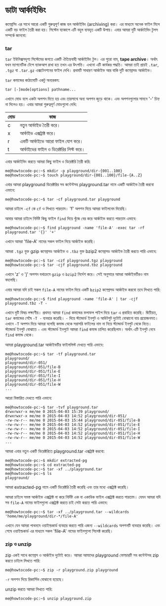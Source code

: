 # ডাটা আর্কাইভিং

কম্প্রেসিং এর সাথে আরো একটি গুরুত্বপূর্ণ কাজ হল আর্কাইভিং (archiving) করা। এর মাধ্যমে অনেক ফাইল মিলে একটি বড় ফাইল তৈরী করা হয়। সিস্টেম ব্যাকাপে এটি বহুল ব্যবহৃত একটি উপায়। এবার আমরা দুটি আর্কাইভিং টুলস সম্পর্কে জানবো:

### tar

`tar` ইউনিক্সসদৃশ্য সিস্টেমের জগতে একটি ঐতিহ্যবাহী আর্কাইভিং টুল। এর পুরো নাম, **tape archive**। অর্থাৎ যখন ম্যাগনেটিক টেপে ব্যাকআপ রাখা হত তখন এর উৎপত্তি। এখনো এটি কার্যকর পদ্ধতি। আমরা তাই প্রায়ই `.tar`, `.tgz` বা `.tar.gz` এক্সটেনশনের ফাইল দেখি। প্রথমটি সাধারণ আর্কাইভ আর বাকি দুটি কম্প্রেসড আর্কাইভ।

`tar` কমান্ডের কাঠামোটি একটু অন্যরকম:

```
tar [-]mode[options] pathname...
```

এখানে মোড বলে একটা অপশন দিতে হয় এবং তারসাথে অন্য অপশন জুড়ে থাকে। এবং অপশনগুলোর সামনে '-' চিহ্ন না দিলেও হয়। এবার আমরা গুরুত্বপূর্ণ মোডগুলো দেখি:

| মোড | কাজ |
| ----------- | ---------------------- |
| c | নতুন আর্কাইভ তৈরী করে। |
| x | আর্কাইভ এক্সট্রাক্ট করে। |
| r | একটি আর্কাইভে আরো ফাইল যোগ করে। |
| t | আর্কাইভের ফাইল ও ডিরেক্টরির লিস্ট করে। |

এবার আর্কাইভিং করতে আমরা কিছু ফাইল ও ডিরেক্টরি তৈরী করি:

```
me@howtocode-pc:~$ mkdir -p playground/dir-{001..100}
me@howtocode-pc:~$ touch playground/dir-{001..100}/file-{A..Z}
```
এবার আমরা playground ডিরেক্টরির সব কন্টেন্টসহ playground.tar নামে একটি আর্কাইভ তৈরী করবো এভাবে:

```
me@howtocode-pc:~$ tar -cf playground.tar playground
```
আমরা চাইলে `-cf` কে `cf` ও লিখতে পারতাম। 'f' অপশন দিয়ে আমরা ফাইলনেম দিয়েছি।

আবার আমরা চাইলে নির্দিষ্ট কিছু ফাইল `find` দিয়ে খুঁজে বের করে আর্কাইভ করতে পারতাম এভাবে:

```
me@howtocode-pc:~$ find playground -name 'file-A' -exec tar -rf playground.tar '{}' '+'
```

এখানে আমরা 'file-A' নামের সকল ফাইল নিয়ে আর্কাইভ করেছি।

আমরা `.tgz` যুক্ত gzip কম্প্রেসড আর্কাইভ ও `.tbz` যুক্ত bzip2 কম্প্রেসড আর্কাইভ তৈরী করতে পারি এভাবে:

```
me@howtocode-pc:~$ tar -czf playground.tgz playground
me@howtocode-pc:~$ tar -cjf playground.tbz playground
```

এখানে 'z' ও 'j' অপশন যথাক্রমে `gzip` ও `bzip2` নির্দেশ করে। সেই অনুসারে আমরা আর্কাইভটিরও নাম বদলেছি।

এবার আমরা যদি চাই সকল `file-A` নামের ফাইল দিয়ে একটি `bzip2` কম্প্রেসড আর্কাইভ করবো তবে লিখতে পারি:

```
me@howtocode-pc:~$ find playground -name 'file-A' | tar -cjf playground.tbz -T -
```

এখানে দুটি বিষয় লক্ষ্যণীয়। প্রথমত আমরা `find` কমান্ডের ফলাফল পাইপ দিয়ে `tar` এ প্রবাহিত করেছি। দ্বিতীয়ত, `tar` কমান্ডের শেষৈ `-T -` ব্যবহার করেছি। `-` দিয়ে স্ট্যান্ডার্ড ইনপুট ও আউটপুট দুটোই বোঝানো যায় প্রয়োজনমত। এখানে `-T` অপশন দিয়ে আমরা বলেছি কমান্ড থেকে সরাসরি ফাইলের নাম না নিয়ে স্ট্যান্ডার্ড ইনপুট থেকে নিতে। স্ট্যান্ডার্ড ইনপুট বোঝাতে `-` এবং স্ট্যান্ডার্ড ইনপুটে আমরা `find` কমান্ড চালিত করেছিলাম। অর্থাৎ এটি ইনপুট নেবে `find` কমান্ড থেকে।

আমরা playground.tar আর্কাইভটির ফাইললিস্ট দেখতে পারি এভাবে:

```
me@howtocode-pc:~$ tar -tf playground.tar
playground/
playground/dir-051/
playground/dir-051/file-B
playground/dir-051/file-E
playground/dir-051/file-I
playground/dir-051/file-H
playground/dir-051/file-W
...
```
আরো বিস্তারিত দেখতে পারি এভাবে:

```
me@howtocode-pc:~$ tar -tvf playground.tar
drwxrwxr-x me/me 0 2015-04-03 15:39 playground/
drwxrwxr-x me/me 0 2015-04-03 14:52 playground/dir-051/
-rw-rw-r-- me/me 0 2015-04-03 15:44 playground/dir-051/file-B
-rw-rw-r-- me/me 0 2015-04-03 14:52 playground/dir-051/file-E
-rw-rw-r-- me/me 0 2015-04-03 14:52 playground/dir-051/file-I
-rw-rw-r-- me/me 0 2015-04-03 14:52 playground/dir-051/file-H
-rw-rw-r-- me/me 0 2015-04-03 14:52 playground/dir-051/file-W
...
```
আমরা এবার নতুন একটি ডিরেক্টরিতে playground.tar এক্সট্রাক্ট করবো:

```
me@howtocode-pc:~$ mkdir extracted-pg
me@howtocode-pc:~$ cd extracted-pg
me@howtocode-pc:~$ tar -xf ../playground.tar
me@howtocode-pc:~$ ls
playground/
```

আমরা extracted-pg নামে একটি ডিরেক্টরি তৈরী করেছি এবং তার মধ্যে এক্সট্রাক্ট করেছি।

আমরা চাইলে সমস্ত আর্কাইভ এক্সট্রাক্ট না করে নির্দিষ্ট এক বা একাধিক ফাইল এক্সট্রাক্ট করতে পারতাম। যেমন আমরা যদি সব `file-A` নামের ফাইলগুলো এক্সট্রাক্ট করতে চাই সেটা করতে পারি এভাবে:

```
me@howtocode-pc:~$ tar -xf ../playground.tar --wildcards 'home/me/playground/dir-*/file-A'
```

এখানে যেন আমরা পাথনমে ওয়াইল্ডকার্ড ব্যবহার করতে পারি এজন্য `--wildcards` অপশনটি ব্যবহার করেছি। এবং শেষে ওয়াইল্ডকার্ড এর মাধ্যমে সকল 'file-A' নামের ফাইলগুলো সিলেক্ট করেছি।

### zip ও unzip

zip একই সাথে কম্প্রেস ও আর্কাইভ দুটোই করে। আমরা আমাদের playground ফোল্ডারটি সব কন্টেন্টসহ zip করতে চাইলে লিখতে পারি:

```
me@howtocode-pc:~$ zip -r playground.zip playground
```

`-r` অপশন দিয়ে রিকার্সিভ বোঝানো হয়েছে।

unzip করতে আমরা লিখতে পারি:

```
me@howtocode-pc:~$ unzip playground.zip
```